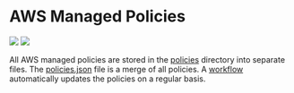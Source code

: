# AWS Managed Policies

![](https://shields.io/date/1677480192.svg?label=last%20run)
![](https://shields.io/date/1677480192.svg?label=last%20updated)

All AWS managed policies are stored in the [policies](policies) directory into
separate files. The [policies.json](policies/policies.json) file is a merge of
all policies. A [workflow](.github/workflows/list-policies.yaml) automatically
updates the policies on a regular basis.
